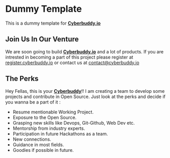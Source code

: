 # Dummy Template
This is a dummy template for [**Cyberbuddy.io**](https://www.cyberbuddy.io)

## Join Us In Our Venture
We are soon going to build [**Cyberbuddy.io**](https://www.cyberbuddy.io) and a lot of products. If you are intrested in becoming a part of this project please register at [register.cyberbuddy.io](register.cyberbuddy.io) or contact us at [contact@cyberbuddy.io](mailto:contact@cyberbuddy.io)

## The Perks
Hey Fellas, this is your [**Cyberbuddy**](https://manasgupta.me)!! I am creating a team to develop some projects and contribute in Open Source. Just look at the perks and decide if you wanna be a part of it :

- Resume mentionable Working Project.
- Exposure to the Open Source.
- Grasping new skills like Devops, Git-Github, Web Dev etc.
- Mentorship from industry experts.
- Participation in future Hackathons as a team.
- New connections.
- Guidance in most fields.
- Goodies if possible in future.
